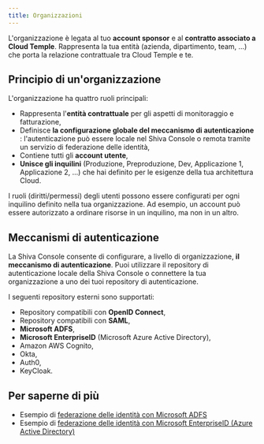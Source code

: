 ```yaml
---
title: Organizzazioni
---
```

L'organizzazione è legata al tuo __account sponsor__ e al __contratto associato a Cloud Temple__. Rappresenta la tua entità (azienda, dipartimento, team, ...) che porta la relazione contrattuale tra Cloud Temple e te.

## Principio di un'organizzazione

L'organizzazione ha quattro ruoli principali:

- Rappresenta l'__entità contrattuale__ per gli aspetti di monitoraggio e fatturazione,
- Definisce __la configurazione globale del meccanismo di autenticazione__ : l'autenticazione può essere locale nel Shiva Console o remota tramite un servizio di federazione delle identità,
- Contiene tutti gli __account utente__,
- __Unisce gli inquilini__ (Produzione, Preproduzione, Dev, Applicazione 1, Applicazione 2, ...) che hai definito per le esigenze della tua architettura Cloud.

I ruoli (diritti/permessi) degli utenti possono essere configurati per ogni inquilino definito nella tua organizzazione. Ad esempio, un account può essere autorizzato a ordinare risorse in un inquilino, ma non in un altro.

## Meccanismi di autenticazione

La Shiva Console consente di configurare, a livello di organizzazione, __il meccanismo di autenticazione__. Puoi utilizzare il repository di autenticazione locale della Shiva Console o connettere la tua organizzazione a uno dei tuoi repository di autenticazione.

I seguenti repository esterni sono supportati:

- Repository compatibili con __OpenID Connect__,
- Repository compatibili con __SAML__,
- __Microsoft ADFS__,
- __Microsoft EnterpriseID__ (Microsoft Azure Active Directory),
- Amazon AWS Cognito,
- Okta,
- Auth0,
- KeyCloak.

## Per saperne di più

- Esempio di [federazione delle identità con Microsoft ADFS](iam/sso_adfs.md)
- Esempio di [federazione delle identità con Microsoft EnterpriseID (Azure Active Directory)](iam/sso_aad.md)
